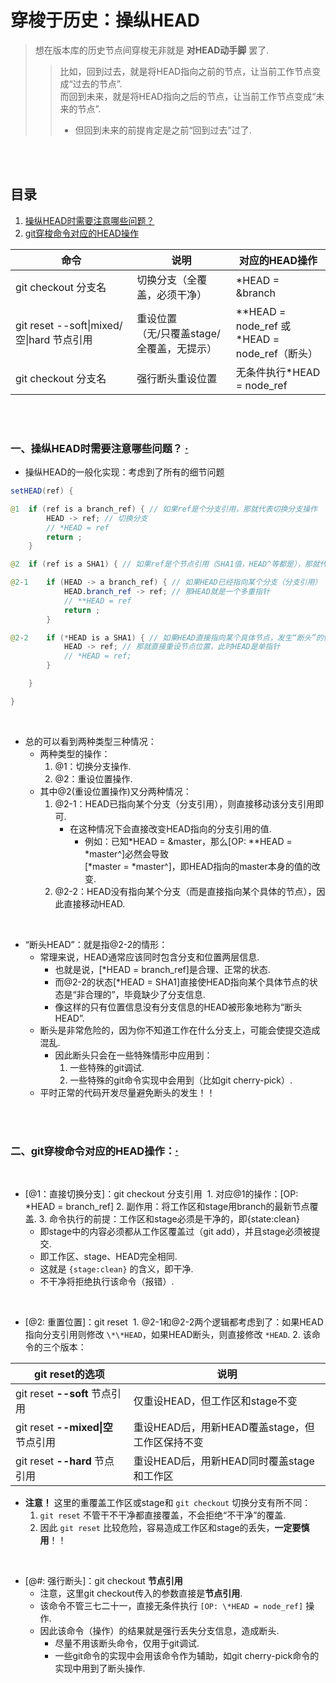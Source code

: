 # 穿梭于历史：操纵HEAD
> 想在版本库的历史节点间穿梭无非就是 **对HEAD动手脚** 罢了.
>> 比如，回到过去，就是将HEAD指向之前的节点，让当前工作节点变成“过去的节点”.<br>
>> 而回到未来，就是将HEAD指向之后的节点，让当前工作节点变成“未来的节点”.
>>   - 但回到未来的前提肯定是之前“回到过去”过了.

<br><br>

## 目录

1. [操纵HEAD时需要注意哪些问题？](#一操纵head时需要注意哪些问题--)
2. [git穿梭命令对应的HEAD操作](#二git穿梭命令对应的head操作)

| 命令 | 说明 | 对应的HEAD操作 |
| --- | --- | --- |
| git checkout 分支名 | 切换分支（全覆盖，必须干净） | \*HEAD = &branch |
| git reset --soft\|mixed/空\|hard 节点引用 | 重设位置<br>（无/只覆盖stage/全覆盖，无提示） | \*\*HEAD = node_ref  或<br>\*HEAD =  node_ref（断头）|
| git checkout 分支名 | 强行断头重设位置 | 无条件执行\*HEAD = node_ref |

<br><br>

### 一、操纵HEAD时需要注意哪些问题？  [·](#目录)

- 操纵HEAD的一般化实现：考虑到了所有的细节问题

```java
setHEAD(ref) {

@1  if (ref is a branch_ref) { // 如果ref是个分支引用，那就代表切换分支操作
        HEAD -> ref; // 切换分支
        // *HEAD = ref
        return ;
    }

@2  if (ref is a SHA1) { // 如果ref是个节点引用（SHA1值，HEAD^等都是），那就代表重设位置操作

@2-1    if (HEAD -> a branch_ref) { // 如果HEAD已经指向某个分支（分支引用）
            HEAD.branch_ref -> ref; // 那HEAD就是一个多重指针
            // **HEAD = ref
            return ;
        }

@2-2    if (*HEAD is a SHA1) { // 如果HEAD直接指向某个具体节点，发生“断头”的情况
            HEAD -> ref; // 那就直接重设节点位置，此时HEAD是单指针
            // *HEAD = ref; 
        }

    }

}
```

<br>

- 总的可以看到两种类型三种情况：
  - 两种类型的操作：
    1. @1：切换分支操作.
    2. @2：重设位置操作.
  - 其中@2(重设位置操作)又分两种情况：
    1. @2-1：HEAD已指向某个分支（分支引用），则直接移动该分支引用即可.
       - 在这种情况下会直接改变HEAD指向的分支引用的值.
          - 例如：已知\*HEAD = &master，那么[OP: \*\*HEAD = \*master^]必然会导致<br>
            [\*master = \*master^]，即HEAD指向的master本身的值的改变.
    2. @2-2：HEAD没有指向某个分支（而是直接指向某个具体的节点），因此直接移动HEAD.

<br>

- “断头HEAD”：就是指@2-2的情形：
  - 常理来说，HEAD通常应该同时包含分支和位置两层信息.
    - 也就是说，[\*HEAD = branch_ref]是合理、正常的状态.
    - 而@2-2的状态[\*HEAD = SHA1]直接使HEAD指向某个具体节点的状态是“非合理的”，毕竟缺少了分支信息.
    - 像这样的只有位置信息没有分支信息的HEAD被形象地称为“断头HEAD”.
  - 断头是非常危险的，因为你不知道工作在什么分支上，可能会使提交造成混乱.
    - 因此断头只会在一些特殊情形中应用到：
      1. 一些特殊的git调试.
      2. 一些特殊的git命令实现中会用到（比如git cherry-pick）.
  - 平时正常的代码开发尽量避免断头的发生！！

<br><br>

### 二、git穿梭命令对应的HEAD操作：[·](#目录)

<br>

- [@1：直接切换分支]：git checkout 分支引用
  1. 对应@1的操作：[OP: \*HEAD = branch_ref]
  2. 副作用：将工作区和stage用branch的最新节点覆盖.
  3. 命令执行的前提：工作区和stage必须是干净的，即{state:clean}
     - 即stage中的内容必须都从工作区覆盖过（git add），并且stage必须被提交.
     - 即工作区、stage、HEAD完全相同.
     - 这就是 `{stage:clean}` 的含义，即干净.
     - 不干净将拒绝执行该命令（报错）.

<br>

- [@2: 重置位置]：git reset
  1. @2-1和@2-2两个逻辑都考虑到了：如果HEAD指向分支引用则修改 `\*\*HEAD`，如果HEAD断头，则直接修改 `*HEAD`.
  2. 该命令的三个版本：

| git reset的选项 | 说明 |
| --- | --- |
| git reset **--soft** 节点引用 | 仅重设HEAD，但工作区和stage不变 |
| git reset **--mixed\|空** 节点引用 | 重设HEAD后，用新HEAD覆盖stage，但工作区保持不变 |
| git reset **--hard** 节点引用 | 重设HEAD后，用新HEAD同时覆盖stage和工作区 |

- **注意！** 这里的重覆盖工作区或stage和 `git checkout` 切换分支有所不同：
  1. `git reset` 不管干不干净都直接覆盖，不会拒绝“不干净”的覆盖.
  2. 因此 `git reset` 比较危险，容易造成工作区和stage的丢失，**一定要慎用**！！

<br>

- [@#: 强行断头]：git checkout **节点引用**
  - 注意，这里git checkout传入的参数直接是**节点引用**.
  - 该命令不管三七二十一，直接无条件执行 `[OP: \*HEAD = node_ref]` 操作.
  - 因此该命令（操作）的结果就是强行丢失分支信息，造成断头.
    - 尽量不用该断头命令，仅用于git调试.
    - 一些git命令的实现中会用该命令作为辅助，如git cherry-pick命令的实现中用到了断头操作.
